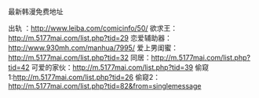 最新韩漫免费地址

出轨 ：http://www.leiba.com/comicinfo/50/ 
欲求王：http://m.5177mai.com/list.php?tid=29
恋爱辅助器：http://www.930mh.com/manhua/7995/
爱上男闺蜜：http://m.5177mai.com/list.php?tid=32
同居：http://m.5177mai.com/list.php?tid=42
可爱的家伙：http://m.5177mai.com/list.php?tid=39 
偷窥1:http://m.5177mai.com/list.php?tid=26 
偷窥2：http://m.5177mai.com/list.php?tid=82&from=singlemessage
